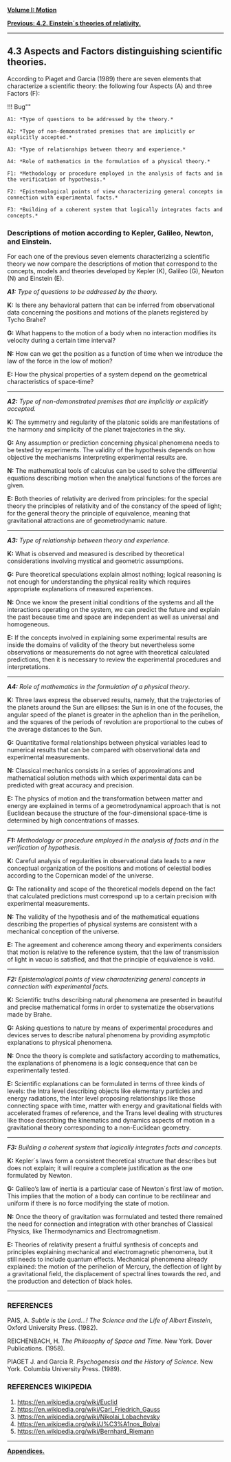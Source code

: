 
[**Volume I: Motion**](./volume-I.md)

[**Previous: 4.2. Einstein´s theories of relativity.**](./vol-I-chap-4-sect-2.md) 

***

## 4.3 Aspects and Factors distinguishing scientific theories.

	
According to Piaget and Garcia (1989) there are seven elements that characterize a scientific theory: the following four Aspects (A) and three Factors (F):
	
!!! Bug""

    A1: *Type of questions to be addressed by the theory.*

    A2: *Type of non-demonstrated premises that are implicitly or explicitly accepted.*
        
    A3: *Type of relationships between theory and experience.*
        
    A4: *Role of mathematics in the formulation of a physical theory.*
        
    F1: *Methodology or procedure employed in the analysis of facts and in the verification of hypothesis.*
        
    F2: *Epistemological points of view characterizing general concepts in connection with experimental facts.*

    F3: *Building of a coherent system that logically integrates facts and concepts.*

### Descriptions of motion according to Kepler, Galileo, Newton, and Einstein.

For each one of the previous seven elements characterizing a scientific theory we now compare the descriptions of motion that correspond to the concepts, models and theories developed by Kepler (K), Galileo (G), Newton (N) and Einstein (E). 

***A1:*** *Type of questions to be addressed by the theory.*

**K:**  Is there any behavioral pattern that can be inferred from observational data concerning the positions and motions of the planets registered by Tycho Brahe? 
	
**G:**  What happens to the motion of a body when no interaction modifies its velocity during a certain time interval? 
	
**N:**  How can we get the position as a function of time when we introduce the law of the force in the low of motion? 
	
**E:**  How the physical properties of a system depend on the geometrical characteristics of space-time? 

***
	
***A2:*** *Type of non-demonstrated premises that are implicitly or explicitly accepted.*
 
**K:**  The symmetry and regularity of the platonic solids are manifestations of the harmony and simplicity of the planet trajectories in the sky. 

**G:**  Any assumption or prediction concerning physical phenomena needs to be tested by experiments. The validity of the hypothesis depends on how objective the mechanisms interpreting experimental results are. 

**N:**  The mathematical tools of calculus can be used to solve the differential equations describing motion when the analytical functions of the forces are given.

**E:**  Both theories of relativity are derived from principles: for the special theory the principles of relativity and of the constancy of the speed of light; for the general theory the principle of equivalence, meaning that gravitational attractions are of geometrodynamic nature.

***
	
***A3:*** *Type of relationship between theory and experience*. 

**K:**  What is observed and measured is described by theoretical considerations involving mystical and geometric assumptions. 
	
**G:**  Pure theoretical speculations explain almost nothing; logical reasoning is not enough for understanding the physical reality which requires appropriate explanations of measured experiences. 

**N:**  Once we know the present initial conditions of the systems and all the interactions operating on the system, we can predict the future and explain the past because time and space are independent as well as universal and homogeneous. 
	
**E:**  If the concepts involved in explaining some experimental results are inside the domains of validity of the theory but nevertheless some observations or measurements do not agree with theoretical calculated predictions, then it is necessary to review the experimental procedures and interpretations.

***
	
***A4:*** *Role of mathematics in the formulation of a physical theory*. 

**K:**  Three laws express the observed results, namely, that the trajectories of the planets around the Sun are ellipses: the Sun is in one of the focuses, the angular speed of the planet is greater in the aphelion than in the perihelion, and the squares of the periods of revolution are proportional to the cubes of the average distances to the Sun. 
	
**G:**  Quantitative formal relationships between physical variables lead to numerical results that can be compared with observational data and experimental measurements. 
	
**N:**  Classical mechanics consists in a series of approximations and mathematical solution methods with which experimental data can be predicted with great accuracy and precision.  
	
**E:**  The physics of motion and the transformation between matter and energy are explained in terms of a geometrodynamical approach that is not Euclidean because the structure of the four-dimensional space-time is determined by high concentrations of masses.	

***
	
***F1:*** *Methodology or procedure employed in the analysis of facts and in the verification of hypothesis.*		

**K:**  Careful analysis of regularities in observational data leads to a new conceptual organization of the positions and motions of celestial bodies according to the Copernican model of the universe. 
	
**G:**  The rationality and scope of the theoretical models depend on the fact that calculated predictions must correspond up to a certain precision with experimental measurements. 
	
**N:**  The validity of the hypothesis and of the mathematical equations describing the properties of physical systems are consistent with a mechanical conception of the universe. 
	
**E:**  The agreement and coherence among theory and experiments considers that motion is relative to the reference system, that the law of transmission of light in vacuo is satisfied, and that the principle of equivalence is valid.

***
	
***F2:*** *Epistemological points of view characterizing general concepts in connection with experimental facts.* 

**K:**  Scientific truths describing natural phenomena are presented in beautiful and precise mathematical forms in order to systematize the observations made by Brahe. 
	
**G:**  Asking questions to nature by means of experimental procedures and devices serves to describe natural phenomena by providing asymptotic explanations to physical phenomena. 
	
**N:**  Once the theory is complete and satisfactory according to mathematics, the explanations of phenomena is a logic consequence that can be experimentally tested. 
	
**E:**  Scientific explanations can be formulated in terms of three kinds of levels: the Intra level describing objects like elementary particles and energy radiations, the Inter level proposing relationships like those connecting space with time, matter with energy and gravitational fields with accelerated frames of reference, and the Trans level dealing with structures like those describing the kinematics and dynamics aspects of motion in a gravitational theory corresponding to a non-Euclidean geometry.
	
***

***F3:*** *Building a coherent system that logically integrates facts and concepts.*  

**K:**  Kepler´s laws form a consistent theoretical structure that describes but does not explain; it will require a complete justification as the one formulated by Newton. 
	
**G:**  Galileo’s law of inertia is a particular case of Newton´s first law of motion. This implies that the motion of a body can continue to be rectilinear and uniform if there is no force modifying the state of motion.
	
**N:**  Once the theory of gravitation was formulated and tested there remained the need for connection and integration with other branches of Classical Physics, like Thermodynamics and Electromagnetism. 
	
**E:**  Theories of relativity present a fruitful synthesis of concepts and principles explaining mechanical and electromagnetic phenomena, but it still needs to include quantum effects. Mechanical phenomena already explained: the motion of the perihelion of Mercury, the deflection of light by a gravitational field, the displacement of spectral lines towards the red, and the production and detection of black holes.

***

### REFERENCES

PAIS, A. *Subtle is the Lord…! The Science and the Life of Albert Einstein*, Oxford University Press. (1982).

REICHENBACH, H. *The Philosophy of Space and Time*. New York. Dover Publications. (1958).

PIAGET J. and Garcia R. *Psychogenesis and the History of Science*. New York. Columbia University Press. (1989).

### REFERENCES WIKIPEDIA

1. https://en.wikipedia.org/wiki/Euclid
2. https://en.wikipedia.org/wiki/Carl_Friedrich_Gauss
3. https://en.wikipedia.org/wiki/Nikolai_Lobachevsky
4. https://en.wikipedia.org/wiki/J%C3%A1nos_Bolyai
5. https://en.wikipedia.org/wiki/Bernhard_Riemann


***

[**Appendices.**](./vol-I-chap-4-apendix.md)